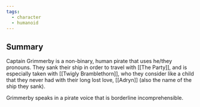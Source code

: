 ```yaml
---
tags:
  - character
  - humanoid
---
```

## Summary

Captain Grimmerby is a non-binary, human pirate that uses he/they pronouns. They sank their ship in order to travel with [[The Party]], and is especially taken with [[Twigly Bramblethorn]], who they consider like a child that they never had with their long lost love, [[Adryn]] (also the name of the ship they sank). 

Grimmerby speaks in a pirate voice that is borderline incomprehensible. 